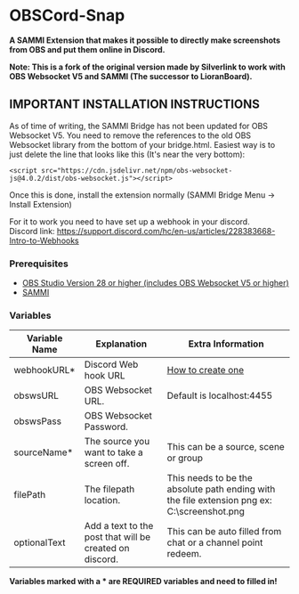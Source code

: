 <!-- ### *Do NOT download directly from this page but from the releases on the right* ➡ -->

# OBSCord-Snap
**A SAMMI Extension that makes it possible to directly make screenshots from OBS and put them online in Discord.**

**Note: This is a fork of the original version made by Silverlink to work with OBS Websocket V5 and SAMMI (The successor to LioranBoard).**

## IMPORTANT INSTALLATION INSTRUCTIONS
As of time of writing, the SAMMI Bridge has not been updated for OBS Websocket V5. You need to remove the references to the old OBS Websocket library from the bottom of your bridge.html. Easiest way is to just delete the line that looks like this (It's near the very bottom):
```
<script src="https://cdn.jsdelivr.net/npm/obs-websocket-js@4.0.2/dist/obs-websocket.js"></script>
```

Once this is done, install the extension normally (SAMMI Bridge Menu -> Install Extension)

For it to work you need to have set up a webhook in your discord.  
Discord link: https://support.discord.com/hc/en-us/articles/228383668-Intro-to-Webhooks

<!-- The Extension includes an example deck with 2 buttons. Practically it's ready to use.  
One button has a chat trigger and the other button has a channel points redemption trigger.  
  
![Example deck screenshot](https://github.com/XSilverlink/LB-OBSCord-Snap/blob/main/Screenshots/LioranBoard_Receiver_1.png) -->

<!-- Included examples:
```
Chat command: !obscordsnap
Channel Point Name: OBSCord Snap
```
Both of these can of course be changed to your liking.

Almost all the commands within these two buttons are commented and should be self-explanatory.  
I made it so you can fill in the variables on each row but you can of course put in the variables directly into the extension. -->

### Prerequisites
* [OBS Studio Version 28 or higher (includes OBS Websocket V5 or higher)](https://obsproject.com/)
* [SAMMI](https://sammi.solutions/)

### Variables
Variable Name | Explanation | Extra Information
------------ | ------------- | -------------
webhookURL* | Discord Web hook URL | [How to create one](https://support.discord.com/hc/en-us/articles/228383668-Intro-to-Webhooks)
obswsURL | OBS Websocket URL. | Default is localhost:4455
obswsPass | OBS Websocket Password.
sourceName* | The source you want to take a screen off. | This can be a source, scene or group
filePath | The filepath location.  | This needs to be the absolute path ending with the file extension png ex: C:\screenshot.png
optionalText | Add a text to the post that will be created on discord. | This can be auto filled from chat or a channel point redeem.

**Variables marked with a * are REQUIRED variables and need to filled in!**

<!-- Shameless plug: https://twitch.tv/Silverlink -->
